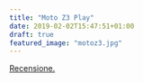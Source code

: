 ```yaml
---
title: "Moto Z3 Play"
date: 2019-02-02T15:47:51+01:00
draft: true
featured_image: "motoz3.jpg"
---
```


<a href="https://www.techonair.it/moto-z3-play-unico-non-perfetto/" target="_blank" rel="nofollow" title="home">Recensione.</a>